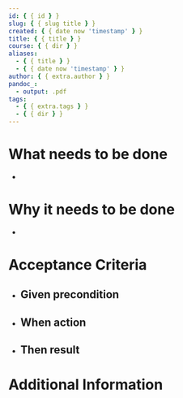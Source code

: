 ```yaml
---
id: { { id } }
slug: { { slug title } }
created: { { date now 'timestamp' } }
title: { { title } }
course: { { dir } }
aliases:
  - { { title } }
  - { { date now 'timestamp' } }
author: { { extra.author } }
pandoc_:
  - output: .pdf
tags:
  - { { extra.tags } }
  - { { dir } }
---
```


# What needs to be done

-

# Why it needs to be done

-

# Acceptance Criteria

- ## **Given** precondition
- ## **When** action
- ## **Then** result

# Additional Information

